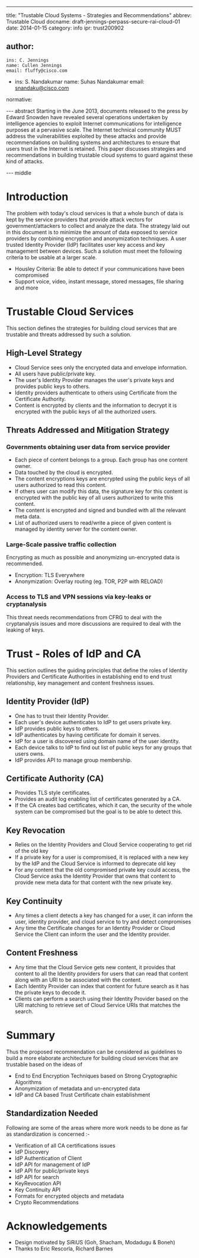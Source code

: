 ---
title: "Trustable Cloud Systems - Strategies and Recommendations"
abbrev: Trustable Cloud
docname: draft-jennings-perpass-secure-rai-cloud-01
date: 2014-01-15
category: info
ipr: trust200902

author:
 -
    ins: C. Jennings
    name: Cullen Jennings
    email: fluffy@cisco.com
 - 
    ins: S. Nandakumar
    name: Suhas Nandakumar
    email: snandaku@cisco.com

normative:

--- abstract
Starting in the June 2013, documents released to the press by Edward Snowden have revealed 
several operations undertaken by intelligence agencies to exploit Internet communications 
for intelligence purposes at a pervasive scale. The Internet technical community MUST 
address the vulnerabilities exploited by these attacks and provide recommendations on
building systems and architectures to ensure that users trust in the Internet is retained.
This paper discusses strategies and recommendations in building trustable cloud systems 
to guard against these kind of attacks.

--- middle


# Introduction
The problem with today's cloud services is that a whole  bunch of data is kept by the
service providers that provide attack vectors for government/attackers to collect
and analyze the data. The strategy laid out in this document is to minimize the amount of
data exposed to service providers by combining encryption and anonymization 
techniques. A user trusted Identity Provider (IdP) facilitates user key access and key management 
between devices. Such a solution must meet the following criteria to be usable at a larger
scale.

* Housley Criteria: Be able to detect if your communications have been compromised
* Support voice, video, instant message, stored messages, file sharing and more

# Trustable Cloud Services
This section defines the strategies for building cloud services that are trustable and threats
addressed by such a solution.

## High-Level Strategy
* Cloud Service sees only the encrypted data and envelope information.
* All users have public/private key.
* The user's Identity Provider manages the user's private keys and provides public keys to others.
* Identity providers authenticate to others using Certificate from the Certificate Authority.
* Content is encrypted by clients and the information to decrypt it is encrypted with the 
  public keys of all the authorized users.


## Threats Addressed and Mitigation Strategy

### Governments obtaining user data from service provider
* Each piece of content belongs to a group. Each group has one content owner.
* Data touched by the cloud is encrypted.
* The content encryptions keys are encrypted using the public keys of all users authorized to read this content.
* If others user can modify this data, the signature key for this content is encrypted with 
  the public key of all users authorized to write this content.
* The content is encrypted and signed and bundled with all the relevant meta data.
* List of authorized users to read/write a piece of given content is managed by identity server for the content owner.

### Large-Scale passive traffic collection
Encrypting as much as possible and anonymizing un-encrypted data is recommended.

* Encryption: TLS Everywhere 
* Anonymization: Overlay routing (eg. TOR, P2P with RELOAD)

### Access to TLS and VPN sessions via key-leaks or cryptanalysis
This threat needs recommendations from CFRG to deal with the cryptanalysis issues 
and more discussions are required to deal with the leaking of keys.

# Trust - Roles of IdP and CA
This section outlines the guiding principles that define the roles of Identity Providers and 
Certificate Authorities in establishing end to end trust relationship, key management 
and content freshness issues.

## Identity Provider (IdP)
* One has to trust their Identity Provider.
* Each user's device authenticates to IdP to get users private key.
* IdP provides public keys to others.
* IdP authenticates by having certificate for domain it serves.
* IdP for a user is discovered using domain name of the user identity.
* Each device talks to IdP to find out list of public keys for any groups that users owns. 
* IdP provides API to manage group membership.

## Certificate Authority (CA)
* Provides TLS style certificates.
* Provides an audit log enabling list of certificates generated by a CA.
* If the CA creates bad certificates, which it can, the security of the whole system can be 
  compromised but the goal is to be able to detect this.

## Key Revocation
* Relies on the Identity Providers and Cloud Service cooperating to get rid of the old key
* If a private key for a user is compromised, it is replaced with a new key by the IdP
and the Cloud Service is informed to deprecate old key
* For any content that the old compromised private key could access, the Cloud Service asks 
the Identity Provider that owns that content to provide new meta data for that content with 
the new private key.

## Key Continuity
* Any times a client detects a key has changed for a user, it can inform the user, 
identity provider, and cloud service to try and detect compromises
* Any time the Certificate changes for an Identity Provider or Cloud Service the Client can
 inform the user and the Identity provider.

## Content Freshness
* Any time that the Cloud Service gets new content, it provides that content to all the 
Identity providers for users that can read that content along with an URl to be associated
with the content.
* Each Identity Provider can index that content for future search as it has the private keys to decode it.
* Clients can perform a search using their Identity Provider based on the URI matching 
to retrieve set of Cloud Service URIs that matches the search.


# Summary
Thus the proposed recommendation can be considered as guidelines to build a more elaborate
architecture for building cloud services that are trustable  based on the ideas of 
* End to End Encryption Techniques based on Strong Cryptographic Algorithms
* Anonymization of metadata and un-encrypted data
* IdP and CA based Trust Certificate chain establishment

## Standardization Needed
Following are some of the areas where more work needs to be done as far as standardization
is concerned :-

* Verification of all CA certifications issues
* IdP Discovery
* IdP Authentication of Client
* IdP API for management of IdP
* IdP API for public/private keys
* IdP API for search
* KeyRevocation API
* Key Continuity API
* Formats for encrypted objects and metadata
* Crypto Recommendations


# Acknowledgements
* Design motivated by SiRiUS (Goh, Shacham, Modadugu & Boneh)
* Thanks to Eric Rescorla, Richard Barnes
